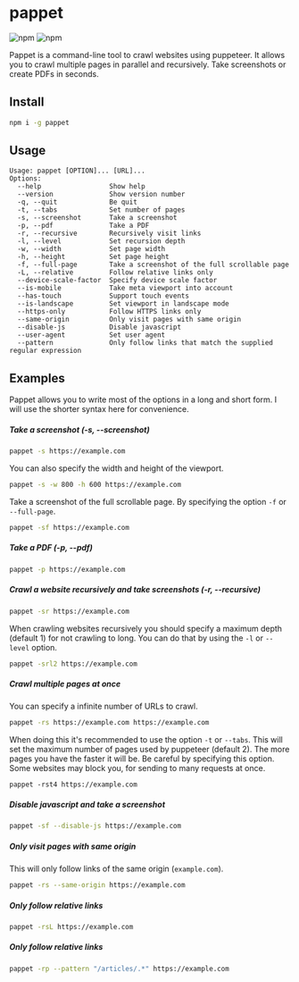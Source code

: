 # pappet

![npm](https://img.shields.io/npm/v/pappet.svg)
![npm](https://img.shields.io/npm/dm/pappet.svg)

Pappet is a command-line tool to crawl websites using puppeteer. 
It allows you to crawl multiple pages in parallel and recursively. Take screenshots or create PDFs in seconds.

Install
--
```sh
npm i -g pappet
```

Usage
--
```text
Usage: pappet [OPTION]... [URL]...
Options:
  --help                 Show help
  --version              Show version number
  -q, --quit             Be quit
  -t, --tabs             Set number of pages
  -s, --screenshot       Take a screenshot
  -p, --pdf              Take a PDF
  -r, --recursive        Recursively visit links
  -l, --level            Set recursion depth
  -w, --width            Set page width
  -h, --height           Set page height
  -f, --full-page        Take a screenshot of the full scrollable page
  -L, --relative         Follow relative links only
  --device-scale-factor  Specify device scale factor
  --is-mobile            Take meta viewport into account
  --has-touch            Support touch events
  --is-landscape         Set viewport in landscape mode
  --https-only           Follow HTTPS links only
  --same-origin          Only visit pages with same origin
  --disable-js           Disable javascript
  --user-agent           Set user agent
  --pattern              Only follow links that match the supplied regular expression
```

Examples
--
Pappet allows you to write most of the options in a long and short form. I will use the shorter syntax here for convenience.

##### Take a screenshot (-s, --screenshot)
```sh
pappet -s https://example.com
```
You can also specify the width and height of the viewport.
```sh
pappet -s -w 800 -h 600 https://example.com
```
Take a screenshot of the full scrollable page. By specifying the option `-f` or `--full-page`.
```sh
pappet -sf https://example.com
```

##### Take a PDF (-p, --pdf)
```sh
pappet -p https://example.com
```

##### Crawl a website recursively and take screenshots (-r, --recursive)
```sh
pappet -sr https://example.com
```
When crawling websites recursively you should specify a maximum depth (default 1) for not crawling to long. 
You can do that by using the `-l` or `--level` option.
```sh
pappet -srl2 https://example.com
```

##### Crawl multiple pages at once
You can specify a infinite number of URLs to crawl.
```sh
pappet -rs https://example.com https://example.com
```
When doing this it's recommended to use the option `-t` or `--tabs`. 
This will set the maximum number of pages used by puppeteer (default 2). The more pages you have the faster it will be.
Be careful by specifying this option. Some websites may block you, for sending to many requests at once.
```
pappet -rst4 https://example.com
```

##### Disable javascript and take a screenshot
```sh
pappet -sf --disable-js https://example.com
```

##### Only visit pages with same origin
This will only follow links of the same origin (`example.com`).
```sh
pappet -rs --same-origin https://example.com
```

##### Only follow relative links
```sh
pappet -rsL https://example.com
```

##### Only follow relative links
```sh
pappet -rp --pattern "/articles/.*" https://example.com
```
